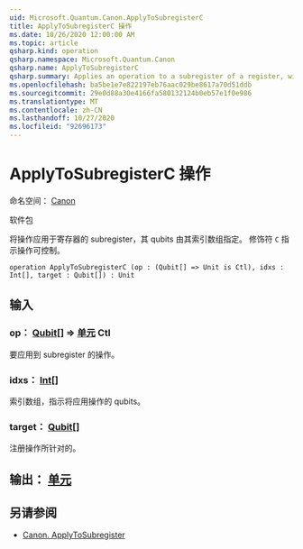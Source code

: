 ```yaml
---
uid: Microsoft.Quantum.Canon.ApplyToSubregisterC
title: ApplyToSubregisterC 操作
ms.date: 10/26/2020 12:00:00 AM
ms.topic: article
qsharp.kind: operation
qsharp.namespace: Microsoft.Quantum.Canon
qsharp.name: ApplyToSubregisterC
qsharp.summary: Applies an operation to a subregister of a register, with qubits specified by an array of their indices. The modifier `C` indicates that the operation is controllable.
ms.openlocfilehash: ba5be1e7e822197eb76aac029be8617a70d51ddb
ms.sourcegitcommit: 29e0d88a30e4166fa580132124b0eb57e1f0e986
ms.translationtype: MT
ms.contentlocale: zh-CN
ms.lasthandoff: 10/27/2020
ms.locfileid: "92696173"
---
```

# <a name="applytosubregisterc-operation"></a>ApplyToSubregisterC 操作

命名空间： [Canon](xref:Microsoft.Quantum.Canon)

软件包 [](https://nuget.org/packages/)


将操作应用于寄存器的 subregister，其 qubits 由其索引数组指定。
修饰符 `C` 指示操作可控制。

```qsharp
operation ApplyToSubregisterC (op : (Qubit[] => Unit is Ctl), idxs : Int[], target : Qubit[]) : Unit
```


## <a name="input"></a>输入

### <a name="op--qubit--unit-ctl"></a>op： [Qubit](xref:microsoft.quantum.lang-ref.qubit)[] => [单元](xref:microsoft.quantum.lang-ref.unit) Ctl

要应用到 subregister 的操作。


### <a name="idxs--int"></a>idxs： [Int](xref:microsoft.quantum.lang-ref.int)[]

索引数组，指示将应用操作的 qubits。


### <a name="target--qubit"></a>target： [Qubit](xref:microsoft.quantum.lang-ref.qubit)[]

注册操作所针对的。



## <a name="output--unit"></a>输出： [单元](xref:microsoft.quantum.lang-ref.unit)



## <a name="see-also"></a>另请参阅

- [Canon. ApplyToSubregister](xref:Microsoft.Quantum.Canon.ApplyToSubregister)